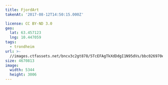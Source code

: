 ```yaml
---
title: FjordArt
takenAt: '2017-08-12T14:50:15.000Z'

license: CC BY-ND 3.0
geo:
  lat: 63.457123
  lng: 10.447059
tags:
  - trondheim
url: >-
  //images.ctfassets.net/bncv3c2gt878/5TcEFAgTkXdDdgI1N95dVs/bbc026970e0cb42c23f7fc981daf8c52/fjordart_36402981821_o
size: 4670813
image:
  width: 5344
  height: 3006
---
```

